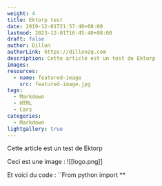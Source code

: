 ```yaml
---
weight: 4
title: Ektorp test
date: 2019-12-01T21:57:40+08:00
lastmod: 2023-12-01T16:45:40+08:00
draft: false
author: Dillon
authorLink: https://dillonzq.com
description: Cette article est un test de Ektorp
images: 
resources:
  - name: featured-image
    src: featured-image.jpg
tags:
  - Markdown
  - HTML
  - Cars
categories:
  - Markdown
lightgallery: true
---
```


Cette article est un test de Ektorp

<!--more-->

Ceci est une image :
![[logo.png]]

Et voici du code : ``From python import ** 
